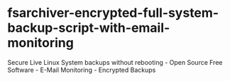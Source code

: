 # fsarchiver-encrypted-full-system-backup-script-with-email-monitoring
Secure Live Linux System backups without rebooting - Open Source Free Software - E-Mail Monitoring - Encrypted Backups
